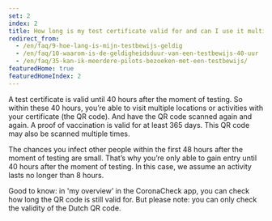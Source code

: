 ```yaml
---
set: 2
index: 2
title: How long is my test certificate valid for and can I use it multiple times?
redirect_from: 
  - /en/faq/9-hoe-lang-is-mijn-testbewijs-geldig
  - /en/faq/10-waarom-is-de-geldigheidsduur-van-een-testbewijs-40-uur
  - /en/faq/35-kan-ik-meerdere-pilots-bezoeken-met-een-testbewijs/
featuredHome: true
featuredHomeIndex: 2
---
```

A test certificate is valid until 40 hours after the moment of testing. So within these 40 hours, you’re able to visit multiple locations or activities with your certificate (the QR code). And have the QR code scanned again and again. A proof of vaccination is valid for at least 365 days. This QR code may also be scanned multiple times.

The chances you infect other people within the first 48 hours after the moment of testing are small. That’s why you’re only able to gain entry until 40 hours after the moment of testing. In this case, we assume an activity lasts no longer than 8 hours.

Good to know: in 'my overview’ in the CoronaCheck app, you can check how long the QR code is still valid for. But please note: you can only check the validity of the Dutch QR code.
